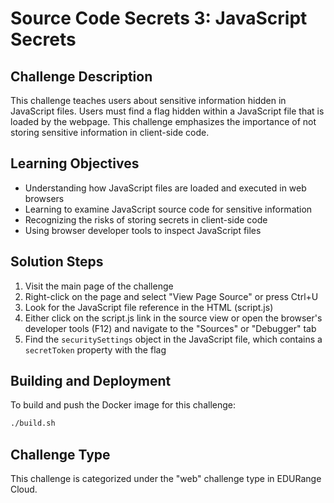 # Source Code Secrets 3: JavaScript Secrets

## Challenge Description

This challenge teaches users about sensitive information hidden in JavaScript files. Users must find a flag hidden within a JavaScript file that is loaded by the webpage. This challenge emphasizes the importance of not storing sensitive information in client-side code.

## Learning Objectives

- Understanding how JavaScript files are loaded and executed in web browsers
- Learning to examine JavaScript source code for sensitive information
- Recognizing the risks of storing secrets in client-side code
- Using browser developer tools to inspect JavaScript files

## Solution Steps

1. Visit the main page of the challenge
2. Right-click on the page and select "View Page Source" or press Ctrl+U
3. Look for the JavaScript file reference in the HTML (script.js)
4. Either click on the script.js link in the source view or open the browser's developer tools (F12) and navigate to the "Sources" or "Debugger" tab
5. Find the `securitySettings` object in the JavaScript file, which contains a `secretToken` property with the flag

## Building and Deployment

To build and push the Docker image for this challenge:

```bash
./build.sh
```

## Challenge Type

This challenge is categorized under the "web" challenge type in EDURange Cloud. 